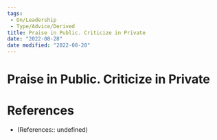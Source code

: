 ```yaml
---
tags:
 - On/Leadership
 - Type/Advice/Derived
title: Praise in Public. Criticize in Private
date: "2022-08-28"
date modified: "2022-08-28"
---
```


# Praise in Public. Criticize in Private

# References
- (References:: undefined)
